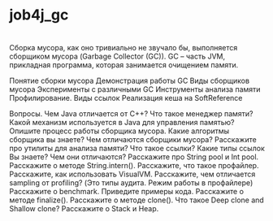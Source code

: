 # job4j_gc
# 
## 

Сборка мусора, как оно тривиально не звучало бы, выполняется сборщиком мусора (Garbage Collector (GC)).
GC – часть JVM, прикладная программа, которая занимается очищением памяти.

Понятие сборки мусора
Демонстрация работы GC
Виды сборщиков мусора
Эксперименты с различными GC
Инструменты анализа памяти
Профилирование.
Виды ссылок
Реализация кеша на SoftReference

Вопросы.
    Чем Java отличается от C++?
    Что такое менеджер памяти?
    Какой механизм используется в Java для управления памятью?
    Опишите процесс работы сборщика мусора.
    Какие алгоритмы сборщика вы знаете?
    Чем отличаются сборщики мусора?
    Расскажите про утилиты для анализа памяти?
    Что такое ссылки?
    Какие типы ссылок Вы знаете?
    Чем они отличаются?
    Расскажите про String pool и Int pool.
    Расскажите о методе String.intern().
    Расскажите, что такое профайлер.
    Расскажите, как использовать VisualVM.
    Расскажите, чем отличается sampling от profiling? (Это типы аудита. Режим работы в профайлере)
    Расскажите о benchmark. Приведите примеры кода.
    Расскажите о методе finalize().
    Расскажите о методе clone(). Что такое Deep clone and Shallow clone?
    Расскажите о Stack и Heap.
